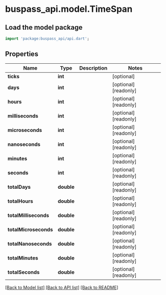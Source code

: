 # buspass_api.model.TimeSpan

## Load the model package
```dart
import 'package:buspass_api/api.dart';
```

## Properties
Name | Type | Description | Notes
------------ | ------------- | ------------- | -------------
**ticks** | **int** |  | [optional] 
**days** | **int** |  | [optional] [readonly] 
**hours** | **int** |  | [optional] [readonly] 
**milliseconds** | **int** |  | [optional] [readonly] 
**microseconds** | **int** |  | [optional] [readonly] 
**nanoseconds** | **int** |  | [optional] [readonly] 
**minutes** | **int** |  | [optional] [readonly] 
**seconds** | **int** |  | [optional] [readonly] 
**totalDays** | **double** |  | [optional] [readonly] 
**totalHours** | **double** |  | [optional] [readonly] 
**totalMilliseconds** | **double** |  | [optional] [readonly] 
**totalMicroseconds** | **double** |  | [optional] [readonly] 
**totalNanoseconds** | **double** |  | [optional] [readonly] 
**totalMinutes** | **double** |  | [optional] [readonly] 
**totalSeconds** | **double** |  | [optional] [readonly] 

[[Back to Model list]](../README.md#documentation-for-models) [[Back to API list]](../README.md#documentation-for-api-endpoints) [[Back to README]](../README.md)


